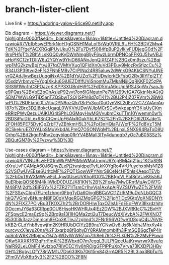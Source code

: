 # branch-lister-client

Live link = https://adoring-yalow-64ce90.netlify.app

Db diagram = https://viewer.diagrams.net/?highlight=0000ff&edit=_blank&layers=1&nav=1&title=Untitled%20Diagram.drawio#R7Vbfb5swEP5rkNqHTgGSNH1MaLofSrWq0VRtL9UFH%2BDV2Mw4TdK%2FfgeYACXRGqlPUyUkuO%2Fu7Dvf5084fpBuP2vIklvFUDjegG0d%2F9rxPHfgT%2BhVILsKGQ0vKyDWnNmgBljyF6wzLbrmDPNOoFFKGJ51wVBJiaHpYKC12nTDIiW6u2YQYw9YhiD66ANnJqnQiXfZ4F%2BQx0m9szu%2Bqjwp1MG2kzwBpjYtyJ87fqCVMtVXug1QFIdXn0uVd3PEuy9MozRvSfjzcCu%2B34U3P39tvq2eF%2FNhEM8v7CrPINa24R85aluw2dWnkG94KkCSNYuUNEvrGZAdJlywBezUuqgiNxA%2B1dYsUZq%2FUDwIcrkEkFsbO2Rv3IlYFpl2TY05xdzVrbmvoFvYdgIXkJu6GiUEZDlflfUViSnomMuZMkalNijiQgRKKF025zPASRSW1Wn1hC3POJzgKiKPPSXUBrdHj9%2FdD5VuA6oUjd5RSJ3gWx7saoJbe9PQas%2BVpE2pOhAsleP92vvt7on6IGNqutnPe7Wf299vfGA7GktnNxAGtQSDM7WWLG9TjD5anTZQSbwTSOj1SPhI8d7gTK1%2BU2P4lZ07RVm%2BW0wPU%2BDFkmc0Li7jtiuDPN8ozQ57tSrPx3ocf0oGynVKL2dEy2ZC7ZAiAmApl87o%2Brx3D2j8pkcUqaqL0WKVhUDwWJIpMCrSCv5wkpaphY3KisUyCKmeRRlzPWyQezuUAlKUG4lSPhLOGMqyHwMGVvubmCkuTTm10Ywemm0w%2BDSiPuiDbLex6SnCtQmUpF6AlxRGukYbLK7S2%2Fh%2BXFD6l2DXJde%2FOH85PE75DvtOpZrbF7yZBhkmH5L3%2FpI3nHQlaPJWxfP%2Fd8VzT5M8CSkekruEZOYALpSMuVkbdALPmQ7OSONWqM%2BLnxLSNX964RaToD8UOrhp%2Bd2kgqFMhv2cqyblqp0RrYV4BMaIl3lTy4dunqqb7yOc7uB05SSz%2BQutGN78y%2Fvzvw%3D%3D

Use-cases diagram = 
https://viewer.diagrams.net/?highlight=0000ff&edit=_blank&layers=1&nav=1&title=Untitled%20Diagram.drawio#R7VlNU9swEP01mWkPMP6MnWMaUnqgU6YcgBMj4q2tjuz1KGuS9NdXruUvFCAMpA60J6QnyZLePj2twsidpetTyfLkK0YgRo4VrUfuychxbMsN1Z8S2VSI7wUVEEse6U4tcMF%2FQT1SowWPYNnrSIiCeN4HF5hlsKAexqTEVb%2FbDxT9WXMWgwFcLJgw0UseUVKhoRO0%2BBfgcVLPbI8nVUvK6s56J8uERbjqQO585M4kIlWldD0DUZJX81KN%2B%2FxAa7MwCRntMuAyDW7GM48FMj2d%2BlF6Yx%2FZR271lTsmCr1hvVja1AxApAjRVZSUYIwZE%2FMW%2FSSxyCIop7FUre1zhpgr0FbgTyDa6OiyglBBCaVCt1ZzlhM9uDcNLbGQC3hkQ7VGmIyBHunnNBFQ0gVMgeRGjZMgGPG7%2FjqY1lDc9GtpVgXN9DNYt4N%2FlXZ7PCjvBu3TKOXZh2%2BrDORHIwTqxOZlsUjFdEEoFWV3IIkrdzhjtyDOccmJY6a63CIRpp0OU8HjsoHKWHRJx4IEz2DW%2BJXVRKIcC%2BvHY2FSpwcE2ma0z9q%2Brq9a13I1lHQMa2zti2uT7DeucWdXjVvbA%2FWXNO78530I3k3azzDmmcm9ECp3KTleJZzgImd%2FNr9S6VOfwe1O8gpO4U76VtFkKB2rCLdYhb8vqwjfm2K9HRUbDClYz2B9nuYCNwDv6iJs6kNdhJMhxKy4kpurcvyxX1evu20na%2F3xqrbp8f8qhyDY8RAMmombifh3iPmSQB6gcTeP4lraoSntiW9K29tbjmcZ9J2qWDvWrWRZop7th8eh79%2FLk0N%2F2MvPPownOKw5XXXK1613qFrrFmXl%2BWbxdO7m7egqL3ULPfQceUatKrywrwrX8vufqNalR92LeLOMF4jAvIzbg7RIVCECYly8hROlgGFPlPPuXp7Vrya73KXDPj3HBvGH%2BgbyLOfY78nWM1U7Do633Kb70615m84j3rrAQR5%2BL3iax3BbTuI%2Fm0VVbX8tr5y3%2FZ%2BDO%2F8N
